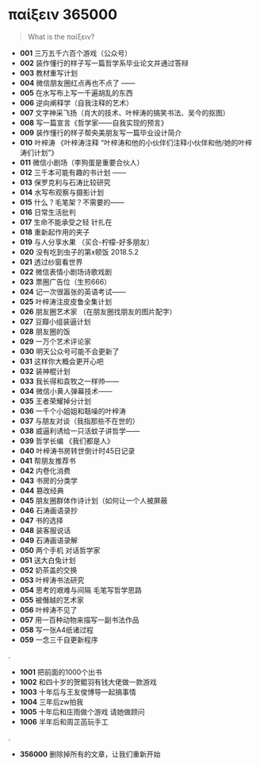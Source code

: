 ﻿# παίξειν 365000

> What is the παίξειν?

- **001** 三万五千六百个游戏（公众号）
- **002** 装作懂行的样子写一篇哲学系毕业论文并通过答辩
- **003** 教材重写计划
- **004** 微信朋友圈红点再也不点了 ——
- **005** 在水写布上写一千遍胡乱的东西
- **006** 逆向阐释学（自我注释的艺术）
- **007** 文字神采飞扬（肖大的技术、叶梓涛的搞笑书法、吴今的抠图）
- **008** 写一篇宣言《哲学家——自我实现的预言》
- **009** 装作懂行的样子帮央美朋友写一篇毕业设计简介
- **010** 叶梓涛 《叶梓涛注释 “叶梓涛和他的小伙伴们注释小伙伴和他/她的叶梓涛们计划”》
- **011** 微信小剧场（李狗蛋是重要合伙人）
- **012** 三千本可能有趣的书计划 ——
- **013** 保罗克利与石涛比较研究
- **014** 水写布观察与摄影计划
- **015** 什么？毛笔架？不需要的——
- **016** 日常生活批判
- **017** 生命不能承受之轻 针扎在
- **018** 重新起作用的夹子
- **019** 与人分享水果 	（买合-柠檬-好多朋友）
- **020** 没有吃到虫子的第x顿饭 2018.5.2
- **021** 透过纱窗看世界
- **022** 微信表情小剧场诗歌戏剧
- **023** 票圈广告位（生煎666）
- **024** 记一次很嚣张的英语考试——
- **025** 叶梓涛注皮皮鲁全集计划
- **026** 朋友圈艺术家 （在朋友圈找朋友的图片配字）
- **027** 豆瓣小组装逼计划
- **028** 朋友圈的饭
- **029** 一万个艺术评论家
- **030** 明天公众号可能不会更新了
- **031** 这样你大概会更开心吧
- **032** 装神棍计划
- **033** 我长得和袁牧之一样帅——
- **034** 微信小黄人弹幕技术——
- **035** 王者荣耀掉分计划
- **036** 一千个小姐姐和聒噪的叶梓涛
- **037** 与朋友对谈（我指那些不在世的）
- **038** 威逼利诱给一只活蚊子讲哲学——
- **039** 哲学长编 《我们都是人》
- **040** 叶梓涛书房转世倒计时45日记录
- **041** 帮朋友推荐书
- **042** 内卷化消费
- **043** 书房的分类学
- **044** 篡改经典
- **045** 朋友圈群体作诗计划（如何让一个人被屏蔽
- **046** 石涛画语录抄
- **047** 书的选择
- **048** 装客服说话
- **049** 石涛画语录解
- **050** 两个手机 对话哲学家
- **051** 送大白兔计划
- **052** 奶茶盖的交换
- **053** 叶梓涛书法研究
- **054** 思考的艰难与间隔 毛笔写哲学思路
- **055** 被僭越的艺术家
- **056** 叶梓涛不见了
- **057** 用一百种动物来描写一副书法作品
- **058** 写一张A4纸诸过程
- **059** 一念三千自更新程序

.

- **1001** 把前面的1000个出书
- **1002** 和四十岁的贺鲲羽有钱大佬做一款游戏
- **1003** 十年后与王友俊博导一起搞事情
- **1004** 三年后zw拍我
- **1005** 十年后和庄雨做个游戏 请她做顾问
- **1006** 半年后和周芷菡玩手工


.

- **356000** 删除掉所有的文章，让我们重新开始


